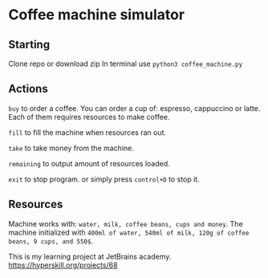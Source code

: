 # Coffee machine simulator

## Starting
Clone repo or download zip
In terminal use `python3 coffee_machine.py`

## Actions
`buy` to order a coffee.
You can order a cup of: espresso, cappuccino or latte. Each of them requires resources to make coffee.

`fill` to fill the machine when resources ran out.

`take` to take money from the machine.

`remaining` to output amount of resources loaded.

`exit` to stop program.
or simply press `control+D` to stop it.

## Resources
Machine works with: `water, milk, coffee beans, cups and money`.
The machine initialized with `400ml of water, 540ml of milk, 120g of coffee beans, 9 cups, and 550$`.

This is my learning project at JetBrains academy.
https://hyperskill.org/projects/68
